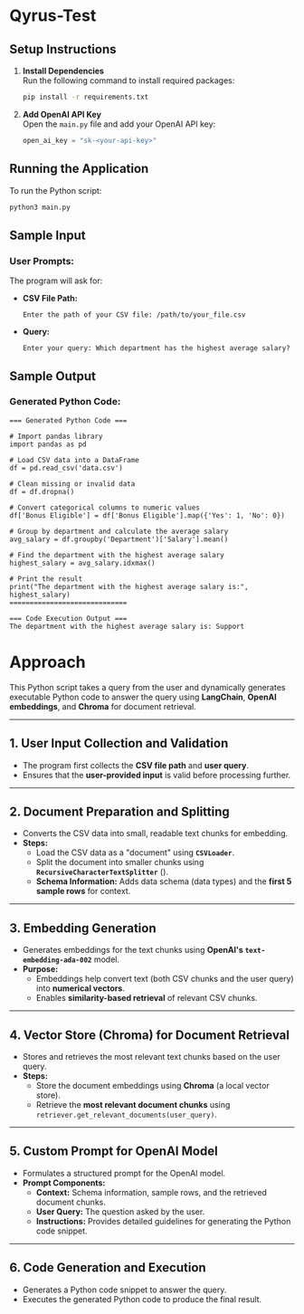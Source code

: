 # Qyrus-Test

## Setup Instructions
1. **Install Dependencies**  
   Run the following command to install required packages:
   ```bash
   pip install -r requirements.txt
   ```

2. **Add OpenAI API Key**  
   Open the `main.py` file and add your OpenAI API key:
   ```python
   open_ai_key = "sk-<your-api-key>"
   ```

## Running the Application
To run the Python script:
```bash
python3 main.py
```

## Sample Input

### **User Prompts:**
The program will ask for:

- **CSV File Path:**
  ```text
  Enter the path of your CSV file: /path/to/your_file.csv
  ```

- **Query:**
  ```text
  Enter your query: Which department has the highest average salary?
  ```

## Sample Output

### **Generated Python Code:**
```text
=== Generated Python Code ===

# Import pandas library
import pandas as pd

# Load CSV data into a DataFrame
df = pd.read_csv('data.csv')

# Clean missing or invalid data
df = df.dropna()

# Convert categorical columns to numeric values
df['Bonus Eligible'] = df['Bonus Eligible'].map({'Yes': 1, 'No': 0})

# Group by department and calculate the average salary
avg_salary = df.groupby('Department')['Salary'].mean()

# Find the department with the highest average salary
highest_salary = avg_salary.idxmax()

# Print the result
print("The department with the highest average salary is:", highest_salary)
=============================

=== Code Execution Output ===
The department with the highest average salary is: Support
```
# **Approach**

This Python script takes a query from the user and dynamically generates executable Python code to answer the query using **LangChain**, **OpenAI embeddings**, and **Chroma** for document retrieval.

---

## **1. User Input Collection and Validation**
- The program first collects the **CSV file path** and **user query**.
- Ensures that the **user-provided input** is valid before processing further.

---

## **2. Document Preparation and Splitting**
- Converts the CSV data into small, readable text chunks for embedding.
- **Steps:**
  - Load the CSV data as a "document" using **`CSVLoader`**.
  - Split the document into smaller chunks using **`RecursiveCharacterTextSplitter`** ().
  - **Schema Information:** Adds data schema (data types) and the **first 5 sample rows** for context.

---

## **3. Embedding Generation**
- Generates embeddings for the text chunks using **OpenAI's `text-embedding-ada-002`** model.
- **Purpose:**
  - Embeddings help convert text (both CSV chunks and the user query) into **numerical vectors**.
  - Enables **similarity-based retrieval** of relevant CSV chunks.

---

## **4. Vector Store (Chroma) for Document Retrieval**
- Stores and retrieves the most relevant text chunks based on the user query.
- **Steps:**
  - Store the document embeddings using **Chroma** (a local vector store).
  - Retrieve the **most relevant document chunks** using `retriever.get_relevant_documents(user_query)`.

---

## **5. Custom Prompt for OpenAI Model**
- Formulates a structured prompt for the OpenAI model.
- **Prompt Components:**
  - **Context:** Schema information, sample rows, and the retrieved document chunks.
  - **User Query:** The question asked by the user.
  - **Instructions:** Provides detailed guidelines for generating the Python code snippet.

---

## **6. Code Generation and Execution**
- Generates a Python code snippet to answer the query.
- Executes the generated Python code to produce the final result.

